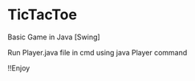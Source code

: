 # TicTacToe
Basic Game in Java [Swing] 

Run Player.java file in cmd using java Player command

!!Enjoy
